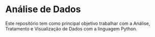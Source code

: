 # Análise de Dados
Este repositório tem como principal objetivo trabalhar com a Análise, Tratamento e Visualização de Dados com a linguagem Python.
